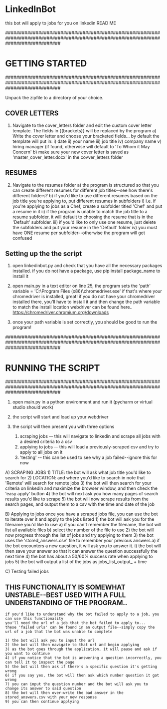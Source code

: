 # LinkedInBot
this bot will apply to jobs for you on linkedin
READ ME


####################################################################################################################################
# GETTING STARTED
####################################################################################################################################

Unpack the zipfile to a directory of your choice.

## COVER LETTERS
1) Navigate to the cover_letters folder and edit the custom cover letter template. The fields in {{brackets}} will be replaced by the program
	a) Write the cover letter and choose your bracketed fields... by default the template will put in:
		i) 	date
		ii) 	your name
		iii)	job title
		iv)	company name
		v)	hiring manager (if found, otherwise will default to 'To Whom it May Concern'
	b) make sure your new cover letter is saved as 'master_cover_letter.docx' in the covver_letters folder
## RESUMES
2) Navigate to the resumes folder
	a) the program is structured so that you can create different resumes for different job titles--see how there's different folders?
	b) if you'd like to use different resumes based on the job title you're applying to, put different resumes in subfolders 
		i) 	i.e. if you're applying to jobs as a Chef, create a subfolder titled 'Chef' and put a resume in it
		ii)	if the program is unable to match the job title to a resume subfolder, it will default to choosing the resume
			that is in the 'Default' subfolder. 
		iii)	if you'd like to only use one resume, just delete the subfolders and put your resume in the 'Default' folder
		iv)	you must have ONE resume per subfolder--otherwise the program will get confused

## Setting up the the script


1) open linkedinbot.py and check that you have all the necessary packages installed.
	if you do not have a package, use 	pip install package_name  	to install it

2) open main.py in a text editor
	on line 25, the program sets the 'path' variable = 'C:\Program Files (x86)\chromedriver.exe'
	if that's where your chromedriver is installed, great!
	if you do not have your chromedriver installed there, you'll have to install it 
		and then change the path variable to match the install location
		webdriver can be found here.. https://chromedriver.chromium.org/downloads

3) once your path variable is set correctly, you should be good to run the program!

####################################################################################################################################
# RUNNING THE SCRIPT
####################################################################################################################################

1) open main.py in a python environment and run it (pycharm or virtual studio should work)

2) the script will start and load up your webdriver

3) the script will then present you with three options
	1) scraping jobs	-- this will navigate to linkedin and scrape all jobs with a desired criteria to a csv
	2) applying to jobs	-- this will load a previously-scraped csv and try to apply to all jobs on it	
	3) 'testing'		-- this can be used to see why a job failed--ignore this for now

A) SCRAPING JOBS
	1) TITLE: the bot will ask what job title you'd like to search for 
	2) LOCATION: and where you'd like to search in
		note that 'Remote' will search for remote jobs
	3) the bot will then search for your criteria on linkedin and maximize the browser window, and then check the 'easy apply' button
	4) the bot will next ask you how many pages of search results you'd like to scrape
	5) the bot will now scrape results from the search pages, and output them to a csv with the time and date of the job

B) Applying to jobs
	once you have a scraped jobs file, you can use the bot to iterate over it and apply to the jobs listed
	1) the bot will ask you for the filename you'd like to use
		a) if you can't remember the filename, the bot will list all available files
		b) select the number of the file to use
	2) the bot will now progress through the list of jobs and try applying to them
	3) the bot uses the 'stored_answers.csv' file to remember your previous answers
		a) if the bot encounters a new question, it will ask you to answer it.
			i) the bot will then save your answer so that it can answer the question successfully the next time
	4) the bot has about a 50/60% success rate when applying to jobs
	5) the bot will output a list of the jobs as jobs_list_output_ + time

C) Testing failed jobs

## THIS FUNCTIONALITY IS SOMEWHAT UNSTABLE--BEST USED WITH A FULL UNDERSTANDING OF THE PROGRAM.. 

	if you'd like to understand why the bot failed to apply to a job, you can use this functionality
	you'll need the url of a job that the bot failed to apply to...
	these 'failed urls' can be found in an output file--simply copy the url of a job that the bot was unable to complete
	
	1) the bot will ask you to input the url
	2) the bot will then navigate to that url and begin applying
	3) as the bot goes through the application, it will pause and ask if you want to continue
	4) if you notice that the bot is answering a question incorrectly, you can tell it to inspect the page
	5) the bot will then ask if there's a specific question it's getting wrong
	6) if you say yes, the bot will then ask which number question it got wrong
	7) you can input the question number and the bot will ask you to change its answer to said question
	8) the bot will then over-write the bad answer in the stored_answers.csv with your new response
	9) you can then continue applying

	

	
